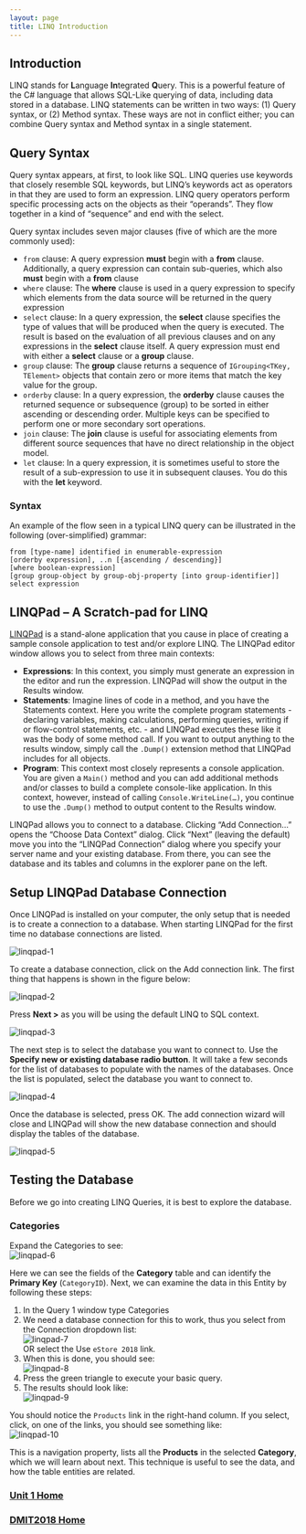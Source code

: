 ```yaml
---
layout: page
title: LINQ Introduction
---
```

## Introduction
LINQ stands for **L**anguage **In**tegrated **Q**uery. This is a powerful feature of the C# language that allows SQL-Like querying of data, including data stored in a database. LINQ statements can be written in two ways: (1) Query syntax, or (2) Method syntax. These ways are not in conflict either; you can combine Query syntax and Method syntax in a single statement.

## Query Syntax
Query syntax appears, at first, to look like SQL. LINQ queries use keywords that closely resemble SQL keywords, but LINQ’s keywords act as operators in that they are used to form an expression. LINQ query operators perform specific processing acts on the objects as their “operands”. They flow together in a kind of “sequence” and end with the select.

Query syntax includes seven major clauses (five of which are the more commonly used):
* `from` clause: A query expression **must** begin with a **from** clause. Additionally, a query expression can contain sub-queries, which also **must** begin with a **from** clause
* `where` clause: The **where** clause is used in a query expression to specify which elements from the data source will be returned in the query expression
* `select` clause: In a query expression, the **select** clause specifies the type of values that will be produced when the query is executed. The result is based on the evaluation of all previous clauses and on any expressions in the **select** clause itself. A query expression must end with either a **select** clause or a **group** clause.
* `group` clause: The **group** clause returns a sequence of `IGrouping<TKey, TElement>` objects that contain zero or more items that match the key value for the group.
* `orderby` clause: In a query expression, the **orderby** clause causes the returned sequence or subsequence (group) to be sorted in either ascending or descending order. Multiple keys can be specified to perform one or more secondary sort operations.
* `join` clause: The **join** clause is useful for associating elements from different source sequences that have no direct relationship in the object model.
* `let` clause: In a query expression, it is sometimes useful to store the result of a sub-expression to use it in subsequent clauses. You do this with the **let** keyword.

### Syntax
An example of the flow seen in a typical LINQ query can be illustrated in the following (over-simplified) grammar:

```
from [type-name] identified in enumerable-expression
[orderby expression], ..n [{ascending / descending}]
[where boolean-expression]
[group group-object by group-obj-property [into group-identifier]]
select expression
```

## LINQPad – A Scratch-pad for LINQ
[LINQPad](http://LINQPad.net) is a stand-alone application that you cause in place of creating a sample console application to test and/or explore LINQ. The LINQPad editor window allows you to select from three main contexts:
* **Expressions**: In this context, you simply must generate an expression in the editor and run the expression. LINQPad will show the output in the Results window.
* **Statements**: Imagine lines of code in a method, and you have the Statements context. Here you write the complete program statements - declaring variables, making calculations, performing queries, writing if or flow-control statements, etc. - and LINQPad executes these like it was the body of some method call. If you want to output anything to the results window, simply call the `.Dump()` extension method that LINQPad includes for all objects.
* **Program**: This context most closely represents a console application. You are given a `Main()` method and you can add additional methods and/or classes to build a complete console-like application. In this context, however, instead of calling `Console.WriteLine(…)`, you continue to use the `.Dump()` method to output content to the Results window.

LINQPad allows you to connect to a database. Clicking “Add Connection…” opens the “Choose Data Context” dialog. Click “Next” (leaving the default) move you into the “LINQPad Connection” dialog where you specify your server name and your existing database. From there, you can see the database and its tables and columns in the explorer pane on the left.

## Setup LINQPad Database Connection
Once LINQPad is installed on your computer, the only setup that is needed is to create a connection to a database. When starting LINQPad for the first time no database connections are listed.

![linqpad-1](files/linqpad-1.jpg)

To create a database connection, click on the Add connection link. The first thing that happens is shown in the figure below:

![linqpad-2](files/linqpad-2.jpg)

Press **Next >** as you will be using the default LINQ to SQL context.

![linqpad-3](files/linqpad-3.jpg)

The next step is to select the database you want to connect to. Use the **Specify new or existing database radio button**. It will take a few seconds for the list of databases to populate with the names of the databases. Once the list is populated, select the database you want to connect to.

![linqpad-4](files/linqpad-4.jpg)

Once the database is selected, press OK. The add connection wizard will close and LINQPad will show the new database connection and should display the tables of the database.

![linqpad-5](files/linqpad-5.jpg)

## Testing the Database
Before we go into creating LINQ Queries, it is best to explore the database.

### Categories
Expand the Categories to see:<br>
![linqpad-6](files/linqpad-6.jpg)

Here we can see the fields of the **Category** table and can identify the **Primary Key** (`CategoryID`).
Next, we can examine the data in this Entity by following these steps:
1.	In the Query 1 window type Categories
2.	We need a database connection for this to work, thus you select from the Connection dropdown list:<br>
![linqpad-7](files/linqpad-7.jpg)<br>OR select the Use `eStore 2018` link.
3.	When this is done, you should see:<br>
![linqpad-8](files/linqpad-8.jpg)
4.	Press the green triangle to execute your basic query.
5.	The results should look like:<br>
![linqpad-9](files/linqpad-9.jpg)

You should notice the `Products` link in the right-hand column. If you select, click, on one of the links, you should see something like:<br>![linqpad-10](files/linqpad-10.jpg)

This is a navigation property, lists all the **Products** in the selected **Category**, which we will learn about next. This technique is useful to see the data, and how the table entities are related.



### [Unit 1 Home](linq.md)
### [DMIT2018 Home](../)